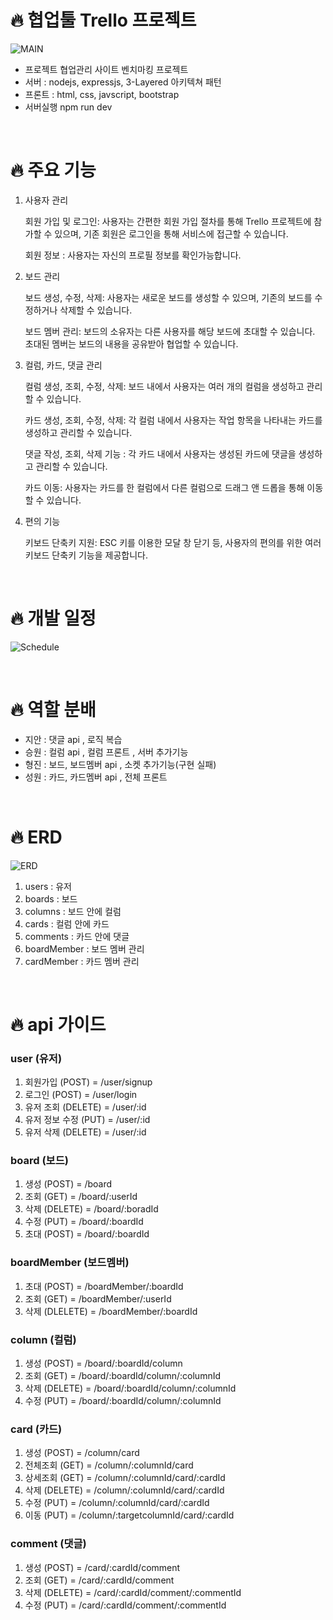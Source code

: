 # 🔥 협업툴 Trello 프로젝트

![MAIN](https://ifh.cc/g/fMZKly.png)

- 프로젝트 협업관리 사이트 <Trello> 벤치마킹 프로젝트
- 서버 : nodejs, expressjs, 3-Layered 아키텍쳐 패턴
- 프론트 : html, css, javscript, bootstrap
- 서버실행 npm run dev

<br>

# 🔥 주요 기능

1. 사용자 관리

   회원 가입 및 로그인: 사용자는 간편한 회원 가입 절차를 통해 Trello 프로젝트에 참가할 수 있으며, 기존 회원은 로그인을 통해 서비스에 접근할 수 있습니다.

   회원 정보 : 사용자는 자신의 프로필 정보를 확인가능합니다.

2. 보드 관리

   보드 생성, 수정, 삭제: 사용자는 새로운 보드를 생성할 수 있으며, 기존의 보드를 수정하거나 삭제할 수 있습니다.

   보드 멤버 관리: 보드의 소유자는 다른 사용자를 해당 보드에 초대할 수 있습니다. 초대된 멤버는 보드의 내용을 공유받아 협업할 수 있습니다.

3. 컬럼, 카드, 댓글 관리

   컬럼 생성, 조회, 수정, 삭제: 보드 내에서 사용자는 여러 개의 컬럼을 생성하고 관리할 수 있습니다.

   카드 생성, 조회, 수정, 삭제: 각 컬럼 내에서 사용자는 작업 항목을 나타내는 카드를 생성하고 관리할 수 있습니다.

   댓글 작성, 조회, 삭제 기능 : 각 카드 내에서 사용자는 생성된 카드에 댓글을 생성하고 관리할 수 있습니다.

   카드 이동: 사용자는 카드를 한 컬럼에서 다른 컬럼으로 드래그 앤 드롭을 통해 이동할 수 있습니다.

4. 편의 기능

   키보드 단축키 지원: ESC 키를 이용한 모달 창 닫기 등, 사용자의 편의를 위한 여러 키보드 단축키 기능을 제공합니다.

<br>

# 🔥 개발 일정

![Schedule](https://ifh.cc/g/SYyGVM.png)

<br>

# 🔥 역할 분배

- 지안 : 댓글 api , 로직 복습
- 승원 : 컬럼 api , 컬럼 프론트 , 서버 추가기능
- 형진 : 보드, 보드멤버 api , 소켓 추가기능(구현 실패)
- 성원 : 카드, 카드멤버 api , 전체 프론트

<br>

# 🔥 ERD

![ERD](https://ifh.cc/g/Cx5519.jpg)

1. users : 유저
2. boards : 보드
3. columns : 보드 안에 컬럼
4. cards : 컬럼 안에 카드
5. comments : 카드 안에 댓글
6. boardMember : 보드 멤버 관리
7. cardMember : 카드 멤버 관리

<br>

# 🔥 api 가이드

### user (유저)

1. 회원가입 (POST) = /user/signup
2. 로그인 (POST) = /user/login
3. 유저 조회 (DELETE) = /user/:id
4. 유저 정보 수정 (PUT) = /user/:id
5. 유저 삭제 (DELETE) = /user/:id

### board (보드)

1. 생성 (POST) = /board
2. 조회 (GET) = /board/:userId
3. 삭제 (DELETE) = /board/:boradId
4. 수정 (PUT) = /board/:boardId
5. 초대 (POST) = /board/:boardId

### boardMember (보드멤버)

1. 초대 (POST) = /boardMember/:boardId
2. 조회 (GET) = /boardMember/:userId
3. 삭제 (DLELETE) = /boardMember/:boardId

### column (컬럼)

1. 생성 (POST) = /board/:boardId/column
2. 조회 (GET) = /board/:boardId/column/:columnId
3. 삭제 (DELETE) = /board/:boardId/column/:columnId
4. 수정 (PUT) = /board/:boardId/column/:columnId

### card (카드)

1. 생성 (POST) = /column/card
2. 전체조회 (GET) = /column/:columnId/card
3. 상세조회 (GET) = /column/:columnId/card/:cardId
4. 삭제 (DELETE) = /column/:columnId/card/:cardId
5. 수정 (PUT) = /column/:columnId/card/:cardId
6. 이동 (PUT) = /column/:targetcolumnId/card/:cardId

### comment (댓글)

1. 생성 (POST) = /card/:cardId/comment
2. 조회 (GET) = /card/:cardId/comment
3. 삭제 (DELETE) = /card/:cardId/comment/:commentId
4. 수정 (PUT) = /card/:cardId/comment/:commentId

